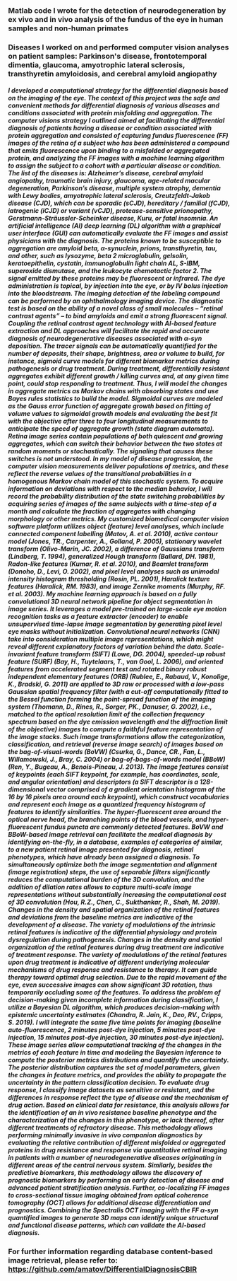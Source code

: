 ### Matlab code I wrote for the detection of neurodegeneration by ex vivo and in vivo analysis of the fundus of the eye in human samples and non-human primates
### Diseases I worked on and performed computer vision analyses on patient samples: Parkinson's disease, frontotemporal dimentia, glaucoma, amyotrophic lateral sclerosis, transthyretin amyloidosis, and cerebral amyloid angiopathy
##### I developed a computational strategy for the differential diagnosis based on the imaging of the eye. The context of this project was the safe and convenient methods for differential diagnosis of various diseases and conditions associated with protein misfolding and aggregation. The computer visions strategy I outlined aimed at facilitating the differential diagnosis of patients having a disease or condition associated with protein aggregation and consisted of capturing fundus fluorescence (FF) images of the retina of a subject who has been administered a compound that emits fluorescence upon binding to a misfolded or aggregated protein, and analyzing the FF images with a machine learning algorithm to assign the subject to a cohort with a particular disease or condition. The list of the diseases is: Alzheimer’s disease, cerebral amyloid angiopathy, traumatic brain injury, glaucoma, age-related macular degeneration, Parkinson’s disease, multiple system atrophy, dementia with Lewy bodies, amyotrophic lateral sclerosis, Creutzfeldt-Jakob disease (CJD), which can be sporadic (sCJD), hereditary / familial (fCJD), iatrogenic (iCJD) or variant (vCJD), protease-sensitive prionopathy, Gerstmann-Sträussler-Scheinker disease, Kuru, or fatal insomnia. An artificial intelligence (AI) deep learning (DL) algorithm with a graphical user interface (GUI) can automatically evaluate the FF images and assist physicians with the diagnosis. The proteins known to be susceptible to aggregation are amyloid beta, α-synuclein, prions, transthyretin, tau, and other, such as lysozyme, beta 2 microglobulin, gelsolin, keratoepithelin, cystatin, immunoglobulin light chain AL, S-IBM, superoxide dismutase, and the leukocyte chemotactic factor 2. The signal emitted by these proteins may be fluorescent or infrared. The dye administration is topical, by injection into the eye, or by IV bolus injection into the bloodstream. The imaging detection of the labeling compound can be performed by an ophthalmology imaging device. The diagnostic test is based on the ability of a novel class of small molecules – “retinal contrast agents” – to bind amyloids and emit a strong fluorescent signal. Coupling the retinal contrast agent technology with AI-based feature extraction and DL approaches will facilitate the rapid and accurate diagnosis of neurodegenerative diseases associated with α-syn deposition. The tracer signals can be automatically quantified for the number of deposits, their shape, brightness, area or volume to build, for instance, sigmoid curve models for different biomarker metrics during pathogenesis or drug treatment. During treatment, differentially resistant aggregates exhibit different growth / killing curves and, at any given time point, could stop responding to treatment. Thus, I will model the changes in aggregate metrics as Markov chains with absorbing states and use Bayes rules statistics to build the model. Sigmoidal curves are modeled as the Gauss error function of aggregate growth based on fitting of volume values to sigmoidal growth models and evaluating the best fit with the objective after three to four longitudinal measurements to anticipate the speed of aggregate growth (state diagram automata). Retina image series contain populations of both quiescent and growing aggregates, which can switch their behavior between the two states at random moments or stochastically. The signaling that causes these switches is not understood. In my model of disease progression, the computer vision measurements deliver populations of metrics, and these reflect the reverse values of the transitional probabilities in a homogenous Markov chain model of this stochastic system. To acquire information on deviations with respect to the median behavior, I will record the probability distribution of the state switching probabilities by acquiring series of images of the same subjects with a time-step of a month and calculate the fraction of aggregates with changing morphology or other metrics. My customized biomedical computer vision software platform utilizes object (feature) level analyses, which include connected component labelling (Matov, A. et al. 2010), active contour model (Jones, TR., Carpenter, A., Golland, P. 2005), stationary wavelet transform (Olivo-Marin, JC. 2002), a difference of Gaussians transform (Lindberg, T. 1994), generalized Hough transform (Ballard, DH. 1981), Radon-like features (Kumar, R. et al. 2010), and Beamlet transform (Donoho, D., Levi, O. 2002), and pixel level analyses such as unimodal intensity histogram thresholding (Rosin, PL. 2001), Haralick texture features (Haralick, RM. 1983), and image Zernike moments (Murphy, RF. et al. 2003). My machine learning approach is based on a fully convolutional 3D neural network pipeline for object segmentation in image series. It leverages a model pre-trained on large-scale eye motion recognition tasks as a feature extractor (encoder) to enable unsupervised time-lapse image segmentation by generating pixel level eye masks without initialization. Convolutional neural networks (CNN) take into consideration multiple image representations, which might reveal different explanatory factors of variation behind the data. Scale-invariant feature transform (SIFT) (Lowe, DG. 2004), speeded-up robust feature (SURF) (Bay, H., Tuytelaars, T., van Gool, L. 2006), and oriented features from accelerated segment test and rotated binary robust independent elementary features (ORB) (Rublee, E., Rabaud, V., Konolige, K., Bradski, G. 2011) are applied to 3D raw or processed with a low-pass Gaussian spatial frequency filter (with a cut-off computationally fitted to the Bessel function forming the point-spread function of the imaging system (Thomann, D., Rines, R., Sorger, PK., Danuser, G. 2002), i.e., matched to the optical resolution limit of the collection frequency spectrum based on the dye emission wavelength and the diffraction limit of the objective) images to compute a faithful feature representation of the image stacks. Such image transformations allow the categorization, classification, and retrieval (reverse image search) of images based on the bag-of-visual-words (BoVW) (Csurka, G., Dance, CR., Fan, L., Willamowski, J., Bray, C. 2004) or bag-of-bags-of-words model (BBoW) (Ren, Y., Bugeau, A., Benois-Pineau, J. 2013). The image features consist of keypoints (each SIFT keypoint, for example, has coordinates, scale, and angular orientation) and descriptors (a SIFT descriptor is a 128-dimensional vector comprised of a gradient orientation histogram of the 16 by 16 pixels area around each keypoint), which construct vocabularies and represent each image as a quantized frequency histogram of features to identify similarities. The hyper-fluorescent area around the optical nerve head, the branching points of the blood vessels, and hyper-fluorescent fundus puncta are commonly detected features. BoVW and BBoW-based image retrieval can facilitate the medical diagnosis by identifying on-the-fly, in a database, examples of categories of similar, to a new patient retinal image presented for diagnosis, retinal phenotypes, which have already been assigned a diagnosis. To simultaneously optimize both the image segmentation and alignment (image registration) steps, the use of separable filters significantly reduces the computational burden of the 3D convolution, and the addition of dilation rates allows to capture multi-scale image representations without substantially increasing the computational cost of 3D convolution (Hou, R.Z., Chen, C., Sukthankar, R., Shah, M. 2019). Changes in the density and spatial organization of the retinal features and deviations from the baseline metrics are indicative of the development of a disease. The variety of modulations of the intrinsic retinal features is indicative of the differential physiology and protein dysregulation during pathogenesis. Changes in the density and spatial organization of the retinal features during drug treatment are indicative of treatment response. The variety of modulations of the retinal features upon drug treatment is indicative of different underlying molecular mechanisms of drug response and resistance to therapy. It can guide therapy toward optimal drug selection. Due to the rapid movement of the eye, even successive images can show significant 3D rotation, thus temporarily occluding some of the features. To address the problem of decision-making given incomplete information during classification, I utilize a Bayesian DL algorithm, which produces decision-making with epistemic uncertainty estimates (Chandra, R. Jain, K., Deo, RV., Cripps, S. 2019). I will integrate the same five time points for imaging (baseline auto-fluorescence, 2 minutes post-dye injection, 5 minutes post-dye injection, 15 minutes post-dye injection, 30 minutes post-dye injection). These image series allow computational tracking of the changes in the metrics of each feature in time and modeling the Bayesian inference to compute the posterior metrics distributions and quantify the uncertainty. The posterior distribution captures the set of model parameters, given the changes in feature metrics, and provides the ability to propagate the uncertainty in the pattern classification decision. To evaluate drug response, I classify image datasets as sensitive or resistant, and the differences in response reflect the type of disease and the mechanism of drug action. Based on clinical data for resistance, this analysis allows for the identification of an in vivo resistance baseline phenotype and the characterization of the changes in this phenotype, or lack thereof, after different treatments of refractory disease. This methodology allows performing minimally invasive in vivo companion diagnostics by evaluating the relative contribution of different misfolded or aggregated proteins in drug resistance and response via quantitative retinal imaging in patients with a number of neurodegenerative diseases originating in different areas of the central nervous system. Similarly, besides the predictive biomarkers, this methodology allows the discovery of prognostic biomarkers by performing an early detection of disease and advanced patient stratification analysis. Further, co-localizing FF images to cross-sectional tissue imaging obtained from optical coherence tomography (OCT) allows for additional disease differentiation and prognostics. Combining the Spectralis OCT imaging with the FF α-syn quantified images to generate 3D maps can identify unique structural and functional disease patterns, which can validate the AI-based diagnosis.

### For further information regarding database content-based image retrieval, please refer to: https://github.com/amatov/DifferentialDiagnosisCBIR
